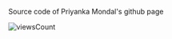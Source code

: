 Source code of Priyanka Mondal's github page


![viewsCount](https://img.shields.io/endpoint?url=https://priyanka-mondal.github.io/?rapidapi-key=7e1e78b6acmsh33c386b68fad57ap177ec4jsna269280f5e9eID=priyanka-mondal.github.io)
